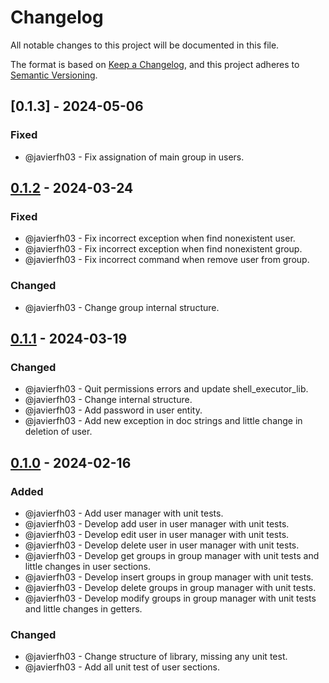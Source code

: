 # Changelog
All notable changes to this project will be documented in this file.

The format is based on [Keep a Changelog](https://keepachangelog.com/en/1.0.0/), and this project adheres to [Semantic Versioning](https://semver.org/spec/v2.0.0.html).

## [0.1.3] - 2024-05-06
### Fixed
- @javierfh03 - Fix assignation of main group in users.

## [0.1.2] - 2024-03-24
### Fixed
- @javierfh03 - Fix incorrect exception when find nonexistent user.
- @javierfh03 - Fix incorrect exception when find nonexistent group.
- @javierfh03 - Fix incorrect command when remove user from group.
### Changed
- @javierfh03 - Change group internal structure.

## [0.1.1] - 2024-03-19
### Changed
- @javierfh03 - Quit permissions errors and update shell_executor_lib.
- @javierfh03 - Change internal structure.
- @javierfh03 - Add password in user entity.
- @javierfh03 - Add new exception in doc strings and little change in deletion of user.


## [0.1.0] - 2024-02-16
### Added
- @javierfh03 - Add user manager with unit tests.
- @javierfh03 - Develop add user in user manager with unit tests.
- @javierfh03 - Develop edit user in user manager with unit tests.
- @javierfh03 - Develop delete user in user manager with unit tests.
- @javierfh03 - Develop get groups in group manager with unit tests and little changes in user sections.
- @javierfh03 - Develop insert groups in group manager with unit tests.
- @javierfh03 - Develop delete groups in group manager with unit tests.
- @javierfh03 - Develop modify groups in group manager with unit tests and little changes in getters.

### Changed
- @javierfh03 - Change structure of library, missing any unit test.
- @javierfh03 - Add all unit test of user sections.

[0.1.2]: https://github.com/Lagatrix/groups_users_lib.git
[0.1.1]: https://github.com/Lagatrix/groups_users_lib.git/releases/tag/0.1.1
[0.1.0]: https://github.com/Lagatrix/groups_users_lib.git/releases/tag/0.1.0
